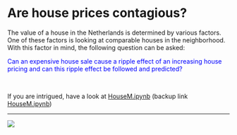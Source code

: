 # Are house prices contagious?







The value of a house in the Netherlands is determined by various factors. One of these factors is looking at comparable houses in the neighborhood.
With this factor in mind, the following question can be asked:

<font color='blue'>Can an expensive house sale cause a ripple effect of an increasing house pricing and can this ripple effect be followed and predicted?</font> 

&nbsp;

If you are intrigued, have a look at <a href="https://github.com/Ltramper/A-visualisation-of-the-housing-market/blob/master/HouseM.ipynb">HouseM.ipynb</a> (backup link <a href="https://nbviewer.jupyter.org/github/Ltramper/Are-house-prices-contagious/blob/master/HouseM.ipynb">HouseM.ipynb</a>)

---------------------------------

![](HouseMarket_m4.gif)
